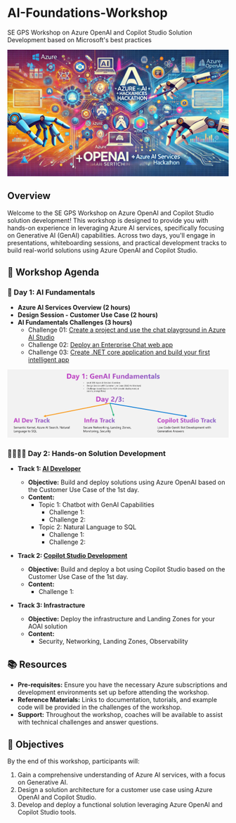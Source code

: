 # AI-Foundations-Workshop
SE GPS Workshop on Azure OpenAI and Copilot Studio Solution Development based on Microsoft's best practices

![Azure OpenAI + AI Services Hackathon](images/banner.webp)


## Overview

Welcome to the SE GPS Workshop on Azure OpenAI and Copilot Studio solution development! This workshop is designed to provide you with hands-on experience in leveraging Azure AI services, specifically focusing on Generative AI (GenAI) capabilities. Across two days, you'll engage in presentations, whiteboarding sessions, and practical development tracks to build real-world solutions using Azure OpenAI and Copilot Studio.

## 📅 Workshop Agenda

### 📝 Day 1: AI Fundamentals

- **Azure AI Services Overview (2 hours)**
- **Design Session - Customer Use Case (2 hours)**
- **AI Fundamentals Challenges (3 hours)**
    - Challenge 01: [Create a project and use the chat playground in Azure AI Studio](https://learn.microsoft.com/en-us/azure/ai-studio/quickstarts/get-started-playground)
    - Challenge 02: [Deploy an Enterprise Chat web app](https://learn.microsoft.com/en-us/azure/ai-studio/tutorials/deploy-chat-web-app)
    - Challenge 03: [Create .NET core application and build your first intelligent app](https://learn.microsoft.com/en-us/azure/ai-services/openai/use-your-data-quickstart?pivots=programming-language-csharp&tabs=command-line%2Cpython-new#create-a-new-net-core-application)


![Tracks](images/tracks.png)

### 👨‍💻👩‍💻 Day 2: Hands-on Solution Development


- **Track 1: [AI Developer](/Day2-AIDeveloper/Overview.md)**
  - **Objective:** Build and deploy solutions using Azure OpenAI based on the Customer Use Case of the 1st day.
  - **Content:**
    - Topic 1: Chatbot with GenAI Capabilities 
      - Challenge 1: 
      - Challenge 2:
    - Topic 2: Natural Language to SQL 
      - Challenge 1:
      - Challenge 2:

- **Track 2: [Copilot Studio Development](/Day2-CopilotStudio/Overview.md)**
  - **Objective:** Build and deploy a bot using Copilot Studio based on the Customer Use Case of the 1st day.
  - **Content:**
    - Challenge 1:

- **Track 3: Infrastracture**
  - **Objective:** Deploy the infrastructure and Landing Zones for your AOAI solution
  - **Content:**
    - Security, Networking, Landing Zones, Observability

## 📚 Resources

- **Pre-requisites:** Ensure you have the necessary Azure subscriptions and development environments set up before attending the workshop.
- **Reference Materials:** Links to documentation, tutorials, and example code will be provided in the challenges of the workshop.
- **Support:** Throughout the workshop, coaches will be available to assist with technical challenges and answer questions.

## 🎯 Objectives

By the end of this workshop, participants will:

1. Gain a comprehensive understanding of Azure AI services, with a focus on Generative AI.
2. Design a solution architecture for a customer use case using Azure OpenAI and Copilot Studio.
3. Develop and deploy a functional solution leveraging Azure OpenAI and Copilot Studio tools.



